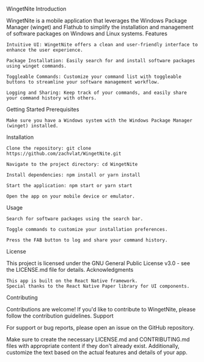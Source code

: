WingetNite
Introduction

WingetNite is a mobile application that leverages the Windows Package Manager (winget) and Flathub to simplify the installation and management of software packages on Windows and Linux systems.
Features

    Intuitive UI: WingetNite offers a clean and user-friendly interface to enhance the user experience.

    Package Installation: Easily search for and install software packages using winget commands.

    Toggleable Commands: Customize your command list with toggleable buttons to streamline your software management workflow.

    Logging and Sharing: Keep track of your commands, and easily share your command history with others.

Getting Started
Prerequisites

    Make sure you have a Windows system with the Windows Package Manager (winget) installed.

Installation

    Clone the repository: git clone https://github.com/zachvlat/WingetNite.git

    Navigate to the project directory: cd WingetNite

    Install dependencies: npm install or yarn install

    Start the application: npm start or yarn start

    Open the app on your mobile device or emulator.

Usage

    Search for software packages using the search bar.

    Toggle commands to customize your installation preferences.

    Press the FAB button to log and share your command history.

License

This project is licensed under the GNU General Public License v3.0 - see the LICENSE.md file for details.
Acknowledgments

    This app is built on the React Native framework.
    Special thanks to the React Native Paper library for UI components.

Contributing

Contributions are welcome! If you'd like to contribute to WingetNite, please follow the contribution guidelines.
Support

For support or bug reports, please open an issue on the GitHub repository.

Make sure to create the necessary LICENSE.md and CONTRIBUTING.md files with appropriate content if they don't already exist. Additionally, customize the text based on the actual features and details of your app.
